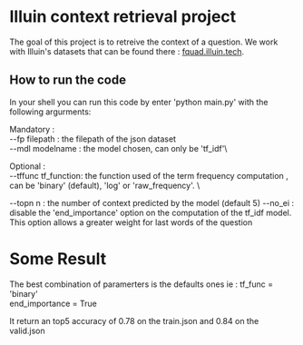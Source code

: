 # Illuin context retrieval project

The goal of this project is to retreive the context of a question. We work with Illuin's datasets that can be found there : [fquad.illuin.tech](https://fquad.illuin.tech/).

## How to run the code

In your shell you can run this code by enter 'python main.py' with the following argurments:

Mandatory : \
--fp filepath   : the filepath of the json dataset\
--mdl modelname : the model chosen, can only be 'tf_idf'\

Optional : \
--tffunc tf_function: the function used of the term frequency computation , can be 'binary' (default), 'log' or 'raw_frequency'. \

--topn n : the number of context predicted by the model (default 5)
--no_ei : disable the 'end_importance' option on the computation of the tf_idf model. This option allows a greater weight for last words of the question

# Some Result
The best combination of paramerters is the defaults ones ie : tf_func = 'binary'\
end_importance = True

It return an top5 accuracy of 0.78 on the train.json and 0.84 on the valid.json



